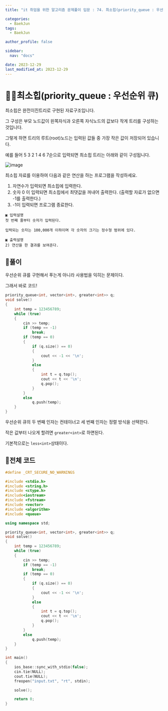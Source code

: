 ```yaml
---
title: "it 취업을 위한 알고리즘 문제풀이 입문 : 74. 최소힙(priority_queue : 우선순위 큐)"

categories:
  - BaekJun
tags:
  - BaekJun

author_profile: false

sidebar:
  nav: "docs"

date: 2023-12-29
last_modified_at: 2023-12-29
---
```


# 🙇‍♀️최소힙(priority_queue : 우선순위 큐)

최소힙은 완전이진트리로 구현된 자료구조입니다.  

그 구성은 부모 노드값이 왼쪽자식과 오른쪽 자식노드의 값보다 작게 트리를 구성하는 것입니다.  

그렇게 하면 트리의 루트(root)노드는 입력된 값들 중 가장 작은 값이 저장되어 있습니다.  

예를 들어 5 3 2 1 4 6 7순으로 입력되면 최소힙 트리는 아래와 같이 구성됩니다.  


![image](https://github.com/stopresent/BOJ/assets/86364202/54801015-b040-4378-8f1c-0ecfe0de8413)

최소힙 자료를 이용하여 다음과 같은 연산을 하는 프로그램을 작성하세요.  


1) 자연수가 입력되면 최소힙에 입력한다.
2) 숫자 0 이 입력되면 최소힙에서 최댓값을 꺼내어 출력한다. 
 (출력할 자료가 없으면 -1를 출력한다.)
3) -1이 입력되면 프로그램 종료한다.

```
▣ 입력설명
첫 번째 줄부터 숫자가 입력된다. 

입력되는 숫자는 100,000개 이하이며 각 숫자의 크기는 정수형 범위에 있다.

▣ 출력설명
2) 연산을 한 결과를 보여준다.
```

## 🚀풀이

우선순위 큐를 구현해서 푸는게 아니라 사용법을 익히는 문제이다.  

그래서 바로 코드!  

```cpp
priority_queue<int, vector<int>, greater<int>> q;
void solve()
{
	int temp = 123456789;
	while (true)
	{
		cin >> temp;
		if (temp == -1)
			break;
		if (temp == 0)
		{
			if (q.size() == 0)
			{
				cout << -1 << '\n';
			}
			else
			{
				int t = q.top();
				cout << t << '\n';
				q.pop();
			}
		}
		else 
			q.push(temp);
	}
}
```

우선순위 큐의 두 번째 인자는 컨테이너고 세 번째 인자는 정렬 방식을 선택한다.  

작은 값부터 나오게 할려면 `greater<int>`로 하면된다.  

기본적으로는 `less<int>`상태이다.  


## 🚀전체 코드

```cpp
#define _CRT_SECURE_NO_WARNINGS

#include <stdio.h>
#include <string.h>
#include <ctype.h>
#include<iostream>
#include <fstream>
#include <vector>
#include <algorithm>
#include <queue>

using namespace std;

priority_queue<int, vector<int>, greater<int>> q;
void solve()
{
	int temp = 123456789;
	while (true)
	{
		cin >> temp;
		if (temp == -1)
			break;
		if (temp == 0)
		{
			if (q.size() == 0)
			{
				cout << -1 << '\n';
			}
			else
			{
				int t = q.top();
				cout << t << '\n';
				q.pop();
			}
		}
		else 
			q.push(temp);
	}
}

int main()
{
	ios_base::sync_with_stdio(false);
	cin.tie(NULL);
	cout.tie(NULL);
	freopen("input.txt", "rt", stdin);

	solve();

	return 0;
}
```